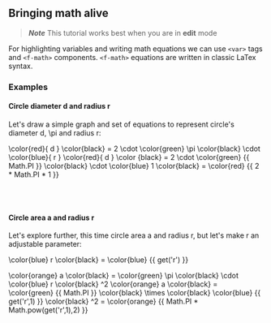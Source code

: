 ## Bringing math alive

> ***Note*** This tutorial works best when you are in **edit** mode <f-edit-icon  />

For highlighting variables and  writing math equations we can use `<var>` tags and `<f-math>` components. `<f-math>` equations are written in classic LaTex syntax.

### Examples

#### Circle diameter <f-math inline red>d</f-math> and radius <f-math inline blue>r</f-math>

Let's draw a simple graph and set of equations to represent circle's diameter <f-math inline red>d</f-math>, <f-math inline green>\pi</f-math> and radius <f-math inline blue>r</f-math>:  

<f-scene grid >
  <f-line
    :x1="Math.PI/-2"
    y1="1"
    :x2="Math.PI/2"
    y2="1"
    :stroke="color('green')"
  />
  <f-line
    :x1="Math.PI/-2"
    y1="-1"
    :x2="Math.PI/2"
    y2="-1"
    :stroke="color('green')"
  />
  <f-circle
    opacity="0.8"
    :stroke="color('red')"
  />
  <f-line x2="1" :stroke="color('blue')" />
</f-scene>

<f-math>
  \color{red}{ d } \color{black} = 2 \cdot \color{green} \pi \color{black} \cdot \color{blue}{ r }
</f-math>

<f-math>
  \color{red}{ d } \color {black} = 2 \cdot \color{green} {{ Math.PI }} \color{black} \cdot \color{blue} 1 \color{black} = \color{red} {{ 2 * Math.PI * 1 }}
</f-math>

<br><br>

#### Circle area <f-math inline orange>a</f-math> and radius <f-math inline blue>r</f-math>

Let's explore further, this time circle area <f-math inline orange>a</f-math> and radius <f-math inline blue>r</f-math>, but let's make <f-math inline blue>r</f-math> an adjustable parameter:

<f-math :update="get('r')">\color{blue} r \color{black} = \color{blue} {{ get('r') }}</f-math>

<f-slider
  from="0.5"
  to="2"
  step="0.01"
  set="r"
/>
  
<f-scene grid>
  <f-circle
    :fill="color('orange')"
    stroke-width="0"
    opacity="0.8"
    :r="get('r',1)"
  />
  <f-line :x2="get('r',1)" :stroke="color('blue')" />
</f-scene>

<f-scene grid>
  <f-box
    :fill="color('orange')"
    stroke-width="0"
    opacity="0.8"
    :width="Math.sqrt(Math.PI * Math.pow(get('r',1),2))"
    :height="Math.sqrt(Math.PI * Math.pow(get('r',1),2))"
  />
  <f-line :x2="get('r',1)" :stroke="color('blue')" />
</f-scene>

<f-math>
  \color{orange} a \color{black} = \color{green} \pi \color{black} \cdot \color{blue} r \color{black} ^2
</f-math>

<f-math :update="get('r')">
  \color{orange} a \color{black} = \color{green} {{ Math.PI }} \color{black} \times \color{black} \color{blue} {{ get('r',1) }} \color{black} ^2 = \color{orange} {{ Math.PI * Math.pow(get('r',1),2) }}
</f-math>
